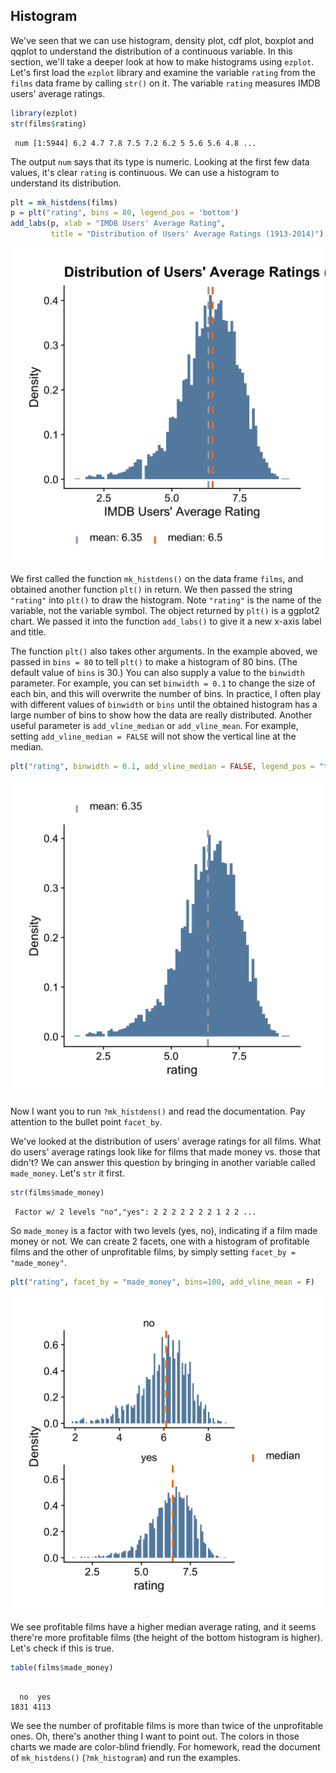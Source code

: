 ## Histogram

We've seen that we can use histogram, density plot, cdf plot, boxplot and qqplot to understand the distribution of a continuous variable. In this section, we'll take a deeper look at how to make histograms using `ezplot`. Let's first load the `ezplot` library and examine the variable `rating` from the `films` data frame by calling `str()` on it. The variable `rating` measures IMDB users' average ratings.


```r
library(ezplot)
str(films$rating)
```

```
 num [1:5944] 6.2 4.7 7.8 7.5 7.2 6.2 5 5.6 5.6 4.8 ...
```

The output `num` says that its type is numeric. Looking at the first few data values, it's clear `rating` is continuous. We can use a histogram to understand its distribution.


```r
plt = mk_histdens(films)
p = plt("rating", bins = 80, legend_pos = 'bottom') 
add_labs(p, xlab = "IMDB Users' Average Rating", 
         title = "Distribution of Users' Average Ratings (1913-2014)")
```

![Avg. Ratings with Mean and Median Lines](images/hist_rating_p1-1.png)

We first called the function `mk_histdens()` on the data frame `films`, and 
obtained another function `plt()` in return. We then passed the string `"rating"` into `plt()` to draw the histogram. Note `"rating"` is the name of the variable, not the variable symbol. The object returned by `plt()` is a ggplot2 chart. We passed it into the function `add_labs()` to give it a new x-axis label and title. 

The function `plt()` also takes other arguments. In the example aboved, we passed in `bins = 80` to tell `plt()` to make a histogram of 80 bins. (The default value of `bins` is 30.) You can also supply a value to the `binwidth` parameter. For example, you can set `binwidth = 0.1` to change the size
of each bin, and this will overwrite the number of bins. In practice, I often play with different values of `binwidth` or `bins` until the obtained histogram has a large number of bins to show how the data are really distributed. Another useful parameter is `add_vline_median` or `add_vline_mean`. For example, setting `add_vline_median = FALSE` will not show the vertical line at the median.


```r
plt("rating", binwidth = 0.1, add_vline_median = FALSE, legend_pos = "top") 
```

![Avg. Ratings with Mean Line](images/hist_rating_p2-1.png)

Now I want you to run `?mk_histdens()` and read the documentation. Pay attention to the bullet point `facet_by`.

We've looked at the distribution of users' average ratings for all films. What do users' average ratings look like for films that made money vs. those that didn't? We can answer this question by bringing in another variable called 
`made_money`. Let's `str` it first.


```r
str(films$made_money)
```

```
 Factor w/ 2 levels "no","yes": 2 2 2 2 2 2 2 1 2 2 ...
```

So `made_money` is a factor with two levels (yes, no), indicating if a film made money or not. We can create 2 facets, one with a histogram of profitable films
and the other of unprofitable films, by simply setting `facet_by = "made_money"`. 


```r
plt("rating", facet_by = "made_money", bins=100, add_vline_mean = F) 
```

![Avg. Ratings of Two Film Groups](images/hist_rating_by_made_money-1.png)

We see profitable films have a higher median average rating, and it seems
there're more profitable films (the height of the bottom histogram is higher).
Let's check if this is true.


```r
table(films$made_money)
```

```

  no  yes 
1831 4113 
```

We see the number of profitable films is more than twice of the unprofitable 
ones. Oh, there's another thing I want to point out. The colors in those
charts we made are color-blind friendly. For homework, read the document of
`mk_histdens()` (`?mk_histogram`) and run the examples. 
